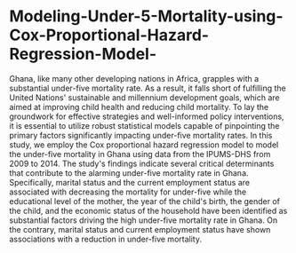 # Modeling-Under-5-Mortality-using-Cox-Proportional-Hazard-Regression-Model-
Ghana, like many other developing nations in Africa, grapples with a substantial under-five mortality rate. As a result, it falls short of fulfilling the United Nations' sustainable and millennium development goals, which are aimed at improving child health and reducing child mortality. To lay the groundwork for effective strategies and well-informed policy interventions, it is essential to utilize robust statistical models capable of pinpointing the primary factors significantly impacting under-five mortality rates. In this study, we employ the Cox proportional hazard regression model to model the under-five mortality in Ghana using data from the IPUMS-DHS from 2009 to 2014. The study's findings indicate several critical determinants that contribute to the alarming under-five mortality rate in Ghana. Specifically, marital status and the current employment status are associated with decreasing the mortality for under-five while the educational level of the mother, the year of the child's birth, the gender of the child, and the economic status of the household have been identified as substantial factors driving the high under-five mortality rate in Ghana. On the contrary, marital status and current employment status have shown associations with a reduction in under-five mortality. 
